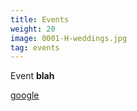 ```yaml
---
title: Events
weight: 20
image: 0001-H-weddings.jpg
tag: events
---
```


Event **blah**

[google](https://google.com "google.com")

